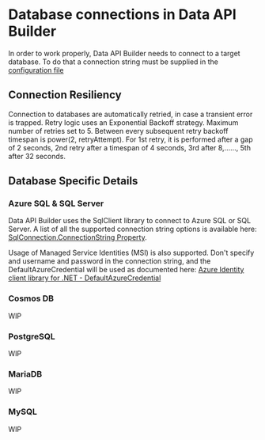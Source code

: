 # Database connections in Data API Builder

In order to work properly, Data API Builder needs to connect to a target database. To do that a connection string must be supplied in the [configuration file](./configuration-file.md)

## Connection Resiliency

Connection to databases are automatically retried, in case a transient error is trapped. Retry logic uses an Exponential Backoff strategy. Maximum number of retries set to 5. Between every subsequent retry backoff timespan is power(2, retryAttempt). For 1st retry, it is performed after a gap of 2 seconds, 2nd retry after a timespan of 4 seconds, 3rd after 8,......, 5th after 32 seconds.

## Database Specific Details

### Azure SQL & SQL Server

Data API Builder uses the SqlClient library to connect to Azure SQL or SQL Server. A list of all the supported connection string options is available here: [SqlConnection.ConnectionString Property](https://learn.microsoft.com/dotnet/api/system.data.sqlclient.sqlconnection.connectionstring).

Usage of Managed Service Identities (MSI) is also supported. Don't specify and username and password in the connection string, and the DefaultAzureCredential will be used as documented here: [Azure Identity client library for .NET - DefaultAzureCredential](https://learn.microsoft.com/dotnet/api/overview/azure/Identity-readme#defaultazurecredential)

### Cosmos DB

WIP

### PostgreSQL

WIP

### MariaDB

WIP

### MySQL

WIP
